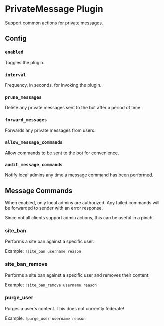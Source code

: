 # PrivateMessage Plugin

Support common actions for private messages.

## Config

### `enabled`

Toggles the plugin.

### `interval`

Frequency, in seconds, for invoking the plugin.

### `prune_messages`

Delete any private messages sent to the bot after a period of time.

### `forward_messages`

Forwards any private messages from users.

### `allow_message_commands`

Allow commands to be sent to the bot for convenience.

### `audit_message_commands`

Notify local admins any time a message command has been performed.

## Message Commands

When enabled, only local admins are authorized. Any failed commands will be forwarded to sender with an error response.

Since not all clients support admin actions, this can be useful in a pinch.

### site_ban

Performs a site ban against a specific user.

Example:
`!site_ban username reason`

### site_ban_remove

Performs a site ban against a specific user and removes their content.

Example:
`!site_ban_remove username reason`

### purge_user

Purges a user's content. This does not currently federate!

Example:
`!purge_user username reason`